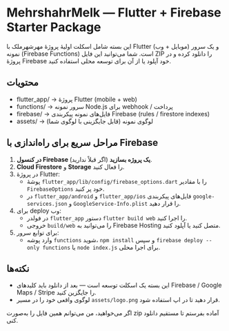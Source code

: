 # MehrshahrMelk — Flutter + Firebase Starter Package

این بسته شامل اسکلت اولیهٔ پروژهٔ مهرشهرملک با Flutter (موبایل + وب) و یک سرور نمونه (Firebase Functions) است.
شما می‌توانید این فایل ZIP را دانلود کرده و در پروژهٔ Firebase خود آپلود یا از آن برای توسعه محلی استفاده کنید.

## محتویات
- flutter_app/      → پروژهٔ Flutter (mobile + web)
- functions/        → سرور نمونه Node.js برای webhook / پرداخت
- firebase/         → فایل‌های نمونه پیکربندی Firebase (rules / firestore indexes)
- assets/           → لوگوی نمونه (قابل جایگزینی با لوگوی شما)

## مراحل سریع برای راه‌اندازی با Firebase
1. **در کنسول Firebase یک پروژه بسازید** (اگر قبلاً ندارید).
2. **Cloud Firestore** و **Storage** را فعال کنید.
3. در پروژهٔ Flutter:
   - پوشهٔ `flutter_app/lib/config/firebase_options.dart` را با مقادیر `FirebaseOptions` خود پر کنید.
   - در `flutter_app/android` و `flutter_app/ios` فایل‌های پیکربندی `google-services.json` و `GoogleService-Info.plist` را قرار دهید.
4. برای deploy وب:
   - در فولدر `flutter_app` دستور `flutter build web` را اجرا کنید.
   - خروجی `build/web` را می‌توانید به Firebase Hosting متصل کنید یا آپلود کنید.
5. برای توابع سرور:
   - وارد پوشه `functions` شوید، `npm install` و سپس `firebase deploy --only functions` یا `node index.js` برای اجرا محلی.

## نکته‌ها
- این بسته یک اسکلت توسعه است — بعد از دانلود باید کلیدهای Firebase / Google Maps / Stripe را جایگزین کنید.
- لوگوی واقعی خود را در مسیر `assets/logo.png` قرار دهید تا در اپ استفاده شود.

اگر می‌خواهید، من می‌توانم همین فایل را به‌صورت zip آماده بفرستم تا مستقیم دانلود کنی.
